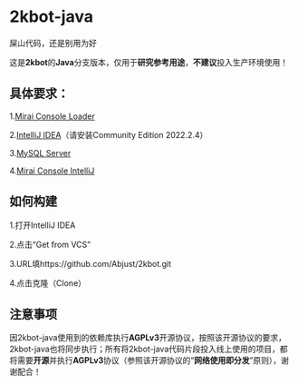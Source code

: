 # 2kbot-java
屎山代码，还是别用为好

这是**2kbot**的**Java**分支版本，仅用于**研究参考用途**，**不建议**投入生产环境使用！

## 具体要求：
1.[Mirai Console Loader](https://github.com/iTXTech/mirai-console-loader)

2.[IntelliJ IDEA](https://www.jetbrains.com/idea/download/other.html)（请安装Community Edition 2022.2.4）

3.[MySQL Server](https://dev.mysql.com/downloads/installer/)

4.[Mirai Console IntelliJ](https://plugins.jetbrains.com/plugin/15094-mirai-console)

## 如何构建

1.打开IntelliJ IDEA

2.点击“Get from VCS”

3.URL填https://github.com/Abjust/2kbot.git

4.点击克隆（Clone）

## 注意事项

因2kbot-java使用到的依赖库执行**AGPLv3**开源协议，按照该开源协议的要求，2kbot-java也将同步执行；所有将2kbot-java代码片段投入线上使用的项目，都将需要**开源**并执行**AGPLv3**协议（参照该开源协议的“**网络使用即分发**”原则），谢谢配合！
